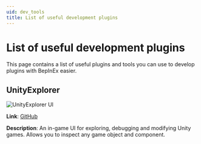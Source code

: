 ```yaml
---
uid: dev_tools
title: List of useful development plugins
---
```


# List of useful development plugins

This page contains a list of useful plugins and tools you can use to develop plugins with BepInEx easier.

## UnityExplorer

![UnityExplorer UI](https://raw.githubusercontent.com/sinai-dev/UnityExplorer/master/img/preview.png)

**Link**: [GitHub](https://github.com/sinai-dev/UnityExplorer)

**Description**:  An in-game UI for exploring, debugging and modifying Unity games. 
Allows you to inspect any game object and component.